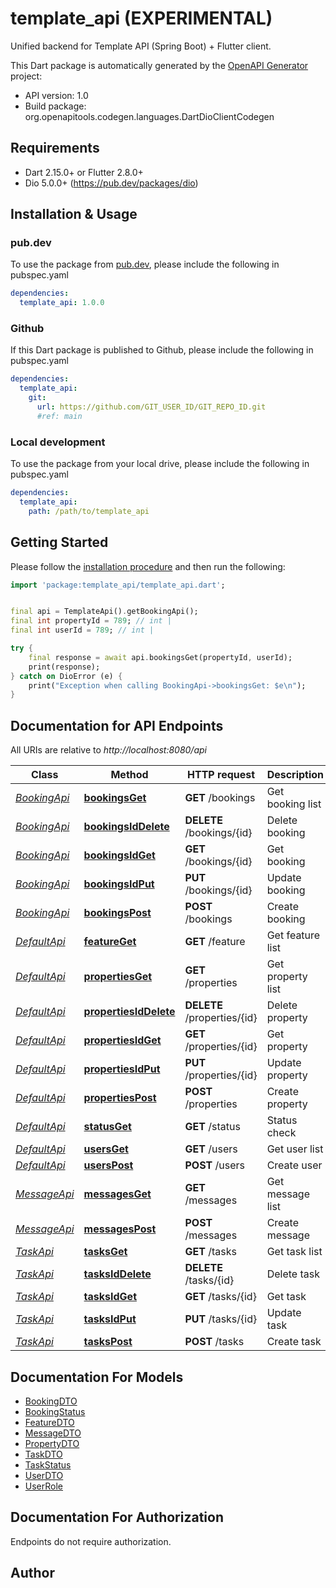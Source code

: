 # template_api (EXPERIMENTAL)
Unified backend for Template API (Spring Boot) + Flutter client.


This Dart package is automatically generated by the [OpenAPI Generator](https://openapi-generator.tech) project:

- API version: 1.0
- Build package: org.openapitools.codegen.languages.DartDioClientCodegen

## Requirements

* Dart 2.15.0+ or Flutter 2.8.0+
* Dio 5.0.0+ (https://pub.dev/packages/dio)

## Installation & Usage

### pub.dev
To use the package from [pub.dev](https://pub.dev), please include the following in pubspec.yaml
```yaml
dependencies:
  template_api: 1.0.0
```

### Github
If this Dart package is published to Github, please include the following in pubspec.yaml
```yaml
dependencies:
  template_api:
    git:
      url: https://github.com/GIT_USER_ID/GIT_REPO_ID.git
      #ref: main
```

### Local development
To use the package from your local drive, please include the following in pubspec.yaml
```yaml
dependencies:
  template_api:
    path: /path/to/template_api
```

## Getting Started

Please follow the [installation procedure](#installation--usage) and then run the following:

```dart
import 'package:template_api/template_api.dart';


final api = TemplateApi().getBookingApi();
final int propertyId = 789; // int | 
final int userId = 789; // int | 

try {
    final response = await api.bookingsGet(propertyId, userId);
    print(response);
} catch on DioError (e) {
    print("Exception when calling BookingApi->bookingsGet: $e\n");
}

```

## Documentation for API Endpoints

All URIs are relative to *http://localhost:8080/api*

Class | Method | HTTP request | Description
------------ | ------------- | ------------- | -------------
[*BookingApi*](doc/BookingApi.md) | [**bookingsGet**](doc/BookingApi.md#bookingsget) | **GET** /bookings | Get booking list
[*BookingApi*](doc/BookingApi.md) | [**bookingsIdDelete**](doc/BookingApi.md#bookingsiddelete) | **DELETE** /bookings/{id} | Delete booking
[*BookingApi*](doc/BookingApi.md) | [**bookingsIdGet**](doc/BookingApi.md#bookingsidget) | **GET** /bookings/{id} | Get booking
[*BookingApi*](doc/BookingApi.md) | [**bookingsIdPut**](doc/BookingApi.md#bookingsidput) | **PUT** /bookings/{id} | Update booking
[*BookingApi*](doc/BookingApi.md) | [**bookingsPost**](doc/BookingApi.md#bookingspost) | **POST** /bookings | Create booking
[*DefaultApi*](doc/DefaultApi.md) | [**featureGet**](doc/DefaultApi.md#featureget) | **GET** /feature | Get feature list
[*DefaultApi*](doc/DefaultApi.md) | [**propertiesGet**](doc/DefaultApi.md#propertiesget) | **GET** /properties | Get property list
[*DefaultApi*](doc/DefaultApi.md) | [**propertiesIdDelete**](doc/DefaultApi.md#propertiesiddelete) | **DELETE** /properties/{id} | Delete property
[*DefaultApi*](doc/DefaultApi.md) | [**propertiesIdGet**](doc/DefaultApi.md#propertiesidget) | **GET** /properties/{id} | Get property
[*DefaultApi*](doc/DefaultApi.md) | [**propertiesIdPut**](doc/DefaultApi.md#propertiesidput) | **PUT** /properties/{id} | Update property
[*DefaultApi*](doc/DefaultApi.md) | [**propertiesPost**](doc/DefaultApi.md#propertiespost) | **POST** /properties | Create property
[*DefaultApi*](doc/DefaultApi.md) | [**statusGet**](doc/DefaultApi.md#statusget) | **GET** /status | Status check
[*DefaultApi*](doc/DefaultApi.md) | [**usersGet**](doc/DefaultApi.md#usersget) | **GET** /users | Get user list
[*DefaultApi*](doc/DefaultApi.md) | [**usersPost**](doc/DefaultApi.md#userspost) | **POST** /users | Create user
[*MessageApi*](doc/MessageApi.md) | [**messagesGet**](doc/MessageApi.md#messagesget) | **GET** /messages | Get message list
[*MessageApi*](doc/MessageApi.md) | [**messagesPost**](doc/MessageApi.md#messagespost) | **POST** /messages | Create message
[*TaskApi*](doc/TaskApi.md) | [**tasksGet**](doc/TaskApi.md#tasksget) | **GET** /tasks | Get task list
[*TaskApi*](doc/TaskApi.md) | [**tasksIdDelete**](doc/TaskApi.md#tasksiddelete) | **DELETE** /tasks/{id} | Delete task
[*TaskApi*](doc/TaskApi.md) | [**tasksIdGet**](doc/TaskApi.md#tasksidget) | **GET** /tasks/{id} | Get task
[*TaskApi*](doc/TaskApi.md) | [**tasksIdPut**](doc/TaskApi.md#tasksidput) | **PUT** /tasks/{id} | Update task
[*TaskApi*](doc/TaskApi.md) | [**tasksPost**](doc/TaskApi.md#taskspost) | **POST** /tasks | Create task


## Documentation For Models

 - [BookingDTO](doc/BookingDTO.md)
 - [BookingStatus](doc/BookingStatus.md)
 - [FeatureDTO](doc/FeatureDTO.md)
 - [MessageDTO](doc/MessageDTO.md)
 - [PropertyDTO](doc/PropertyDTO.md)
 - [TaskDTO](doc/TaskDTO.md)
 - [TaskStatus](doc/TaskStatus.md)
 - [UserDTO](doc/UserDTO.md)
 - [UserRole](doc/UserRole.md)


## Documentation For Authorization

Endpoints do not require authorization.


## Author



